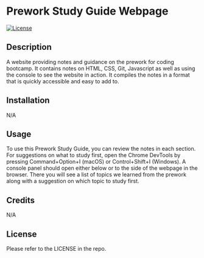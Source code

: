 # Prework Study Guide Webpage

[![License](https://img.shields.io/badge/License-BSD_3-Clause-blue.svg)](https://opensource.org/licenses/BSD-3-Clause)



## Description

A website providing notes and guidance on the prework for coding bootcamp. It contains notes on HTML, CSS, Git, Javascript as well as using the console to see the website in action. It compiles the notes in a format that is quickly accessible and easy to add to.

## Installation

N/A

## Usage

To use this Prework Study Guide, you can review the notes in each section. For suggestions on what to study first, open the Chrome DevTools by pressing Command+Option+I (macOS) or Control+Shift+I (Windows). A console panel should open either below or to the side of the webpage in the browser. There you will see a list of topics we learned from the prework along with a suggestion on which topic to study first.

## Credits

N/A

## License

Please refer to the LICENSE in the repo.
